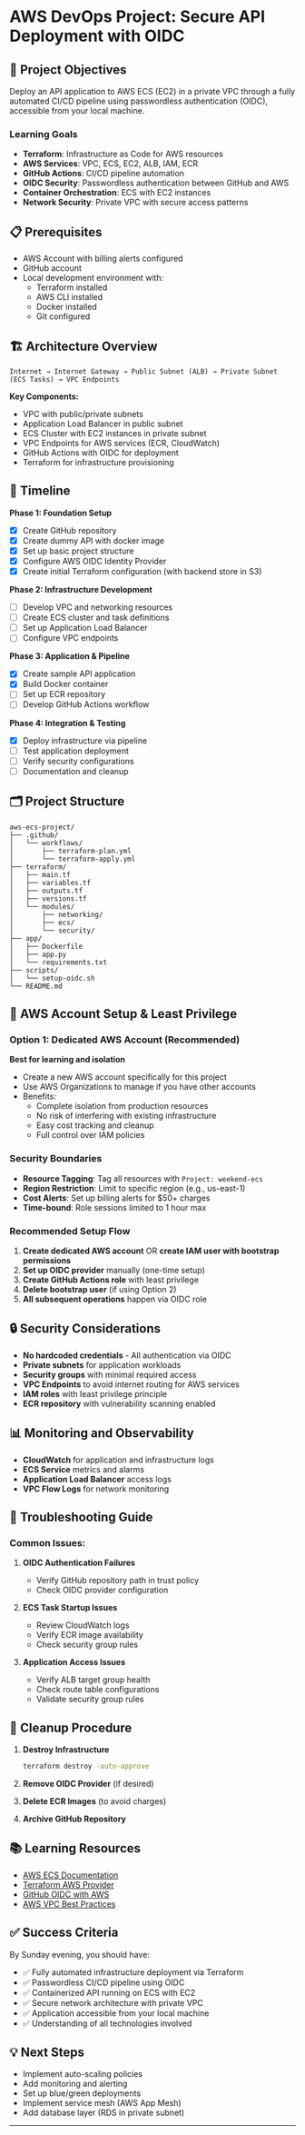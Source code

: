 # AWS DevOps Project: Secure API Deployment with OIDC

## 🎯 Project Objectives

Deploy an API application to AWS ECS (EC2) in a private VPC through a fully automated CI/CD pipeline using passwordless authentication (OIDC), accessible from your local machine.

### Learning Goals
- **Terraform**: Infrastructure as Code for AWS resources
- **AWS Services**: VPC, ECS, EC2, ALB, IAM, ECR
- **GitHub Actions**: CI/CD pipeline automation
- **OIDC Security**: Passwordless authentication between GitHub and AWS
- **Container Orchestration**: ECS with EC2 instances
- **Network Security**: Private VPC with secure access patterns

## 📋 Prerequisites

- AWS Account with billing alerts configured
- GitHub account
- Local development environment with:
  - Terraform installed
  - AWS CLI installed
  - Docker installed
  - Git configured

## 🏗️ Architecture Overview

```
Internet → Internet Gateway → Public Subnet (ALB) → Private Subnet (ECS Tasks) → VPC Endpoints
```

**Key Components:**
- VPC with public/private subnets
- Application Load Balancer in public subnet
- ECS Cluster with EC2 instances in private subnet
- VPC Endpoints for AWS services (ECR, CloudWatch)
- GitHub Actions with OIDC for deployment
- Terraform for infrastructure provisioning

## 📅 Timeline

**Phase 1: Foundation Setup**
- [x] Create GitHub repository
- [x] Create dummy API with docker image
- [x] Set up basic project structure
- [x] Configure AWS OIDC Identity Provider
- [x] Create initial Terraform configuration (with backend store in S3)

**Phase 2: Infrastructure Development**
- [ ] Develop VPC and networking resources
- [ ] Create ECS cluster and task definitions
- [ ] Set up Application Load Balancer
- [ ] Configure VPC endpoints

**Phase 3: Application & Pipeline**
- [x] Create sample API application
- [x] Build Docker container
- [ ] Set up ECR repository
- [ ] Develop GitHub Actions workflow

**Phase 4: Integration & Testing**
- [x] Deploy infrastructure via pipeline
- [ ] Test application deployment
- [ ] Verify security configurations
- [ ] Documentation and cleanup

## 🗂️ Project Structure

```
aws-ecs-project/
├── .github/
│   └── workflows/
│       ├── terraform-plan.yml
│       └── terraform-apply.yml
├── terraform/
│   ├── main.tf
│   ├── variables.tf
│   ├── outputs.tf
│   ├── versions.tf
│   └── modules/
│       ├── networking/
│       ├── ecs/
│       └── security/
├── app/
│   ├── Dockerfile
│   ├── app.py 
│   └── requirements.txt
├── scripts/
│   └── setup-oidc.sh
└── README.md
```

## 👤 AWS Account Setup & Least Privilege

### Option 1: Dedicated AWS Account (Recommended)
**Best for learning and isolation**
- Create a new AWS account specifically for this project
- Use AWS Organizations to manage if you have other accounts
- Benefits:
  - Complete isolation from production resources
  - No risk of interfering with existing infrastructure
  - Easy cost tracking and cleanup
  - Full control over IAM policies

### Security Boundaries
- **Resource Tagging**: Tag all resources with `Project: weekend-ecs`
- **Region Restriction**: Limit to specific region (e.g., us-east-1)
- **Cost Alerts**: Set up billing alerts for $50+ charges
- **Time-bound**: Role sessions limited to 1 hour max

### Recommended Setup Flow
1. **Create dedicated AWS account** OR **create IAM user with bootstrap permissions**
2. **Set up OIDC provider** manually (one-time setup)
3. **Create GitHub Actions role** with least privilege
4. **Delete bootstrap user** (if using Option 2)
5. **All subsequent operations** happen via OIDC role

## 🔒 Security Considerations

- **No hardcoded credentials** - All authentication via OIDC
- **Private subnets** for application workloads
- **Security groups** with minimal required access
- **VPC Endpoints** to avoid internet routing for AWS services
- **IAM roles** with least privilege principle
- **ECR repository** with vulnerability scanning enabled

## 📊 Monitoring and Observability

- **CloudWatch** for application and infrastructure logs
- **ECS Service** metrics and alarms
- **Application Load Balancer** access logs
- **VPC Flow Logs** for network monitoring

## 🚨 Troubleshooting Guide

### Common Issues:
1. **OIDC Authentication Failures**
   - Verify GitHub repository path in trust policy
   - Check OIDC provider configuration

2. **ECS Task Startup Issues**
   - Review CloudWatch logs
   - Verify ECR image availability
   - Check security group rules

3. **Application Access Issues**
   - Verify ALB target group health
   - Check route table configurations
   - Validate security group rules

## 🧹 Cleanup Procedure

1. **Destroy Infrastructure**
   ```bash
   terraform destroy -auto-approve
   ```

2. **Remove OIDC Provider** (if desired)
3. **Delete ECR Images** (to avoid charges)
4. **Archive GitHub Repository**

## 📚 Learning Resources

- [AWS ECS Documentation](https://docs.aws.amazon.com/ecs/)
- [Terraform AWS Provider](https://registry.terraform.io/providers/hashicorp/aws/latest/docs)
- [GitHub OIDC with AWS](https://docs.github.com/en/actions/deployment/security-hardening-your-deployments/configuring-openid-connect-in-amazon-web-services)
- [AWS VPC Best Practices](https://docs.aws.amazon.com/vpc/latest/userguide/vpc-security-best-practices.html)

## ✅ Success Criteria

By Sunday evening, you should have:
- ✅ Fully automated infrastructure deployment via Terraform
- ✅ Passwordless CI/CD pipeline using OIDC
- ✅ Containerized API running on ECS with EC2
- ✅ Secure network architecture with private VPC
- ✅ Application accessible from your local machine
- ✅ Understanding of all technologies involved

## 💡 Next Steps

- Implement auto-scaling policies
- Add monitoring and alerting
- Set up blue/green deployments
- Implement service mesh (AWS App Mesh)
- Add database layer (RDS in private subnet)

---
